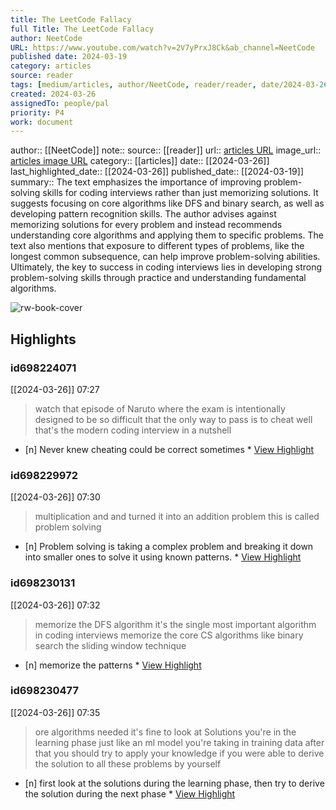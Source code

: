 ```yaml
---
title: The LeetCode Fallacy
full Title: The LeetCode Fallacy
author: NeetCode
URL: https://www.youtube.com/watch?v=2V7yPrxJ8Ck&ab_channel=NeetCode
published date: 2024-03-19
category: articles
source: reader
tags: [medium/articles, author/NeetCode, reader/reader, date/2024-03-26, area/reader]
created: 2024-03-26
assignedTo: people/pal
priority: P4
work: document
---
```

author:: [[NeetCode]]
note:: 
source:: [[reader]]
url:: [articles URL](https://www.youtube.com/watch?v=2V7yPrxJ8Ck&ab_channel=NeetCode)
image_url:: [articles image URL](https://i.ytimg.com/vi/2V7yPrxJ8Ck/maxresdefault.jpg)
category:: [[articles]]
date:: [[2024-03-26]]
last_highlighted_date:: [[2024-03-26]]
published_date:: [[2024-03-19]]
summary:: The text emphasizes the importance of improving problem-solving skills for coding interviews rather than just memorizing solutions. It suggests focusing on core algorithms like DFS and binary search, as well as developing pattern recognition skills. The author advises against memorizing solutions for every problem and instead recommends understanding core algorithms and applying them to specific problems. The text also mentions that exposure to different types of problems, like the longest common subsequence, can help improve problem-solving abilities. Ultimately, the key to success in coding interviews lies in developing strong problem-solving skills through practice and understanding fundamental algorithms.


![rw-book-cover](https://i.ytimg.com/vi/2V7yPrxJ8Ck/maxresdefault.jpg)

## Highlights
### id698224071
[[2024-03-26]] 07:27
> watch that episode of Naruto where the exam is intentionally designed to be so
> difficult that the only way to pass is to cheat well that's the modern coding interview in a nutshell

- [n] Never knew cheating could be correct sometimes  * [View Highlight](https://read.readwise.io/read/01hsxbm63nw4jar0qx6s2tesgg)


### id698229972
[[2024-03-26]] 07:30
> multiplication and and turned it into an addition problem this
> is called problem solving

- [n] Problem solving is taking a complex problem and breaking it down into smaller ones to solve it using known patterns.  * [View Highlight](https://read.readwise.io/read/01hsxbsp9856x2gyyydkka32hg)


### id698230131
[[2024-03-26]] 07:32
> memorize the DFS algorithm it's the single most important algorithm in coding interviews memorize the core CS algorithms like binary search the
> sliding window technique

- [n] memorize the patterns  * [View Highlight](https://read.readwise.io/read/01hsxbxp6ar8yakj9jy9yzs110)


### id698230477
[[2024-03-26]] 07:35
> ore algorithms needed it's fine to look at Solutions you're in the learning phase just like an ml model you're taking in training data after that you should try to apply your knowledge if you were able to derive the solution to all these problems by yourself

- [n] first look at the solutions during the learning phase, then try to derive the solution during the next phase  * [View Highlight](https://read.readwise.io/read/01hsxc2c6azxc7wpr9eg8v4w3h)


